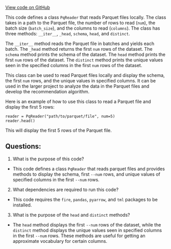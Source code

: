 [View code on GitHub](https://github.com/twitter/the-algorithm-ml/tools/pq.py)

This code defines a class `PqReader` that reads Parquet files locally. The class takes in a path to the Parquet file, the number of rows to read (`num`), the batch size (`batch_size`), and the columns to read (`columns`). The class has three methods: `__iter__`, `_head`, `schema`, `head`, and `distinct`. 

The `__iter__` method reads the Parquet file in batches and yields each batch. The `_head` method returns the first `num` rows of the dataset. The `schema` method prints the schema of the dataset. The `head` method prints the first `num` rows of the dataset. The `distinct` method prints the unique values seen in the specified columns in the first `num` rows of the dataset.

This class can be used to read Parquet files locally and display the schema, the first `num` rows, and the unique values in specified columns. It can be used in the larger project to analyze the data in the Parquet files and develop the recommendation algorithm. 

Here is an example of how to use this class to read a Parquet file and display the first 5 rows:

```
reader = PqReader("path/to/parquet/file", num=5)
reader.head()
```

This will display the first 5 rows of the Parquet file.
## Questions: 
 1. What is the purpose of this code?
- This code defines a class `PqReader` that reads parquet files and provides methods to display the schema, first `--num` rows, and unique values of specified columns in the first `--num` rows.

2. What dependencies are required to run this code?
- This code requires the `fire`, `pandas`, `pyarrow`, and `tml` packages to be installed.

3. What is the purpose of the `head` and `distinct` methods?
- The `head` method displays the first `--num` rows of the dataset, while the `distinct` method displays the unique values seen in specified columns in the first `--num` rows. These methods are useful for getting an approximate vocabulary for certain columns.